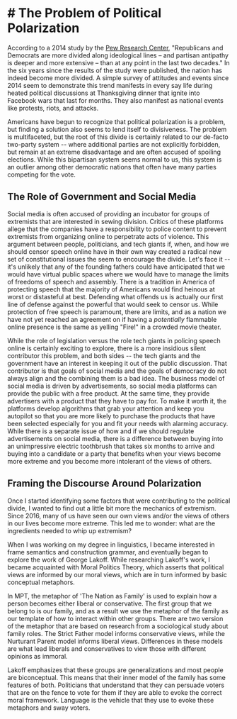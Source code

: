 # # The Problem of Political Polarization
According to a 2014 study by the [Pew Research Center](https://www.pewresearch.org/politics/2014/06/12/political-polarization-in-the-american-public/), "Republicans and Democrats are more divided along ideological lines – and partisan antipathy is deeper and more extensive – than at any point in the last two decades." In the six years since the results of the study were published, the nation has indeed become more divided. A simple survey of attitudes and events since 2014 seem to demonstrate this trend manifests in every say life during heated political discussions at Thanksgiving dinner that ignite into Facebook wars that last for months. They also manifest as national events like protests, riots, and attacks.

Americans have begun to recognize that political polarization is a problem, but finding a solution also seems to lend itself to divisiveness. The problem is multifaceted, but the root of this divide is certainly related to our de-facto two-party system -- where additional parties are not explicitly forbidden, but remain at an extreme disadvantage and are often accused of spoiling elections. While this bipartisan system seems normal to us, this system is an outlier among other democratic nations that often have many parties competing for the vote. 

## The Role of Government and Social Media

Social media is often accused of providing an incubator for groups of extremists that are interested in sewing division. Critics of these platforms allege that the companies have a responsibility to police content to prevent extremists from organizing online to perpetrate acts of violence. This argument between people, politicians, and tech giants if, when, and how we should censor speech online have in their own way created a radical new set of constitutional issues the seem to encourage the divide. Let's face it -- it's unlikely that any of the founding fathers could have anticipated that we would have virtual public spaces where we would have to manage the limits of freedoms of speech and assembly. There is a tradition in America of protecting speech that the majority of Americans would find heinous at worst or distasteful at best. Defending what offends us is actually our first line of defense against the powerful that would seek to censor us. While protection of free speech is paramount, there are limits, and as a nation we have not yet reached an agreement on if having a *potentially* flammable online presence is the same as yelling "Fire!" in a crowded movie theater. 

While the role of legislation versus the role tech giants in policing speech online is certainly exciting to explore, there is a more insidious silent contributor this problem, and both sides -- the tech giants and the government have an interest in keeping it out of the public discussion. That contributor is that goals of social media and the goals of democracy do not always align and the combining them is a bad idea. The business model of social media is driven by advertisements, so social media platforms can provide the public with a free product. At the same time, they provide advertisers with a product that they have to pay for. To make it worth it, the platforms develop algorithms that grab your attention and keep you autopilot so that you are more likely to purchase the products that have been selected especially for you and fit your needs with alarming accuracy. While there is a separate issue of how and if we should regulate advertisements on social media, there is a difference between buying into an unimpressive electric toothbrush that takes six months to arrive and buying into a candidate or a party that benefits when your views become more extreme and you become more intolerant of the views of others. 

## Framing the Discourse Around Polarization
Once I started identifying some factors that were contributing to the political divide, I wanted to find out a little bit more the mechanics of extremism. Since 2016, many of us have seen our own views and/or the views of others in our lives become more extreme. This led me to wonder: what are the ingredients needed to whip up extremism? 

When I was working on my degree in linguistics, I became interested in frame semantics and construction grammar, and eventually began to explore the work of George Lakoff. While researching Lakoff's work, I became acquainted with Moral Politics Theory, which asserts that political views are informed by our moral views, which are in turn informed by basic conceptual metaphors. 

In MPT, the metaphor of 'The Nation as Family' is used to explain how a person becomes either liberal or conservative. The first group that we belong to is our family, and as a result we use the metaphor of the family as our template of how to interact within other groups. There are two version of the metaphor that are based on research from a sociological study about family roles. The Strict Father model informs conservative views, while the Nurturant Parent model informs liberal views. Differences in these models are what lead liberals and conservatives to view those with different opinions as immoral. 

Lakoff emphasizes that these groups are generalizations and most people are biconceptual. This means that their inner model of the family has some features of both. Politicians that understand that they can persuade voters that are on the fence to vote for them if they are able to evoke the correct moral framework. Language is the vehicle that they use to evoke these metaphors and sway voters. 
